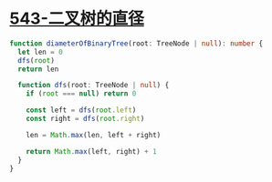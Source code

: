 # [543-二叉树的直径](https://leetcode-cn.com/problems/diameter-of-binary-tree/)

```ts
function diameterOfBinaryTree(root: TreeNode | null): number {
  let len = 0
  dfs(root)
  return len

  function dfs(root: TreeNode | null) {
    if (root === null) return 0

    const left = dfs(root.left)
    const right = dfs(root.right)

    len = Math.max(len, left + right)

    return Math.max(left, right) + 1
  }
}
```
